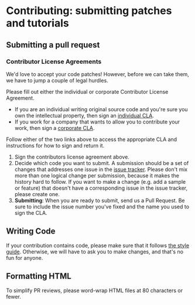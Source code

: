 # Contributing: submitting patches and tutorials

## Submitting a pull request

### Contributor License Agreements

We'd love to accept your code patches! However, before we can take them, we 
have to jump a couple of legal hurdles.

Please fill out either the individual or corporate Contributor License 
Agreement.

* If you are an individual writing original source code and you're sure you 
own the intellectual property, then sign an [individual CLA](https://developers.google.com/open-source/cla/individual).
* If you work for a company that wants to allow you to contribute your work, 
then sign a [corporate CLA](https://developers.google.com/open-source/cla/corporate).

Follow either of the two links above to access the appropriate CLA and 
instructions for how to sign and return it.

1. Sign the contributors license agreement above.
2. Decide which code you want to submit. A submission should be a set of changes
that addresses one issue in the [issue tracker](https://github.com/Google/WebFundamentals/issues).
Please don't mix more than one logical change per submission, because it makes
the history hard to follow. If you want to make a change
(e.g. add a sample or feature) that doesn't have a corresponding issue in the
issue tracker, please create one.
3. **Submitting**: When you are ready to submit, send us a Pull Request. Be
sure to include the issue number you've fixed and the name you used to sign
the CLA.

## Writing Code ##

If your contribution contains code, please make sure that it follows 
[the style guide](http://google-styleguide.googlecode.com/svn/trunk/javascriptguide.xml).
Otherwise, we will have to ask you to make changes, and that's no fun for anyone.

## Formatting HTML ##

To simplify PR reviews, please word-wrap HTML files at 80 characters or fewer.
